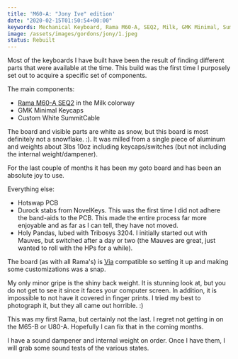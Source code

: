 ```yaml
---
title: 'M60-A: "Jony Ive" edition'
date: "2020-02-15T01:50:54+00:00"
keywords: Mechanical Keyboard, Rama M60-A, SEQ2, Milk, GMK Minimal, SummitCable
image: /assets/images/gordons/jony/1.jpeg
status: Rebuilt
---
```


Most of the keyboards I have built have been the result of finding different parts that were available at the time. This build was the first time I purposely set out to acquire a specific set of components.

The main components:

- [Rama M60-A SEQ2](https://rama.works/#/m60a-seq2/) in the Milk colorway
- GMK Minimal Keycaps
- Custom White SummitCable

The board and visible parts are white as snow, but this board is most definitely not a snowflake. :). It was milled from a single piece of aluminum and weights about 3lbs 10oz including keycaps/switches (but not including the internal weight/dampener).

For the last couple of months it has been my goto board and has been an absolute joy to use.

Everything else:

- Hotswap PCB
- Durock stabs from NovelKeys. This was the first time I did not adhere the band-aids to the PCB. This made the entire process far more enjoyable and as far as I can tell, they have not moved.
- Holy Pandas, lubed with Tribosys 3204. I initially started out with Mauves, but switched after a day or two (the Mauves are great, just wanted to roll with the HPs for a while).

The board (as with all Rama's) is [Via](https://scottw.com/blog/via/) compatible so setting it up and making some customizations was a snap.

My only minor gripe is the shiny back weight. It is stunning look at, but you do not get to see it since it faces your computer screen. In addition, it is impossible to not have it covered in finger prints. I tried my best to photograph it, but they all came out horrible. :)

This was my first Rama, but certainly not the last. I regret not getting in on the M65-B or U80-A. Hopefully I can fix that in the coming months.

I have a sound dampener and internal weight on order. Once I have them, I will grab some sound tests of the various states.
